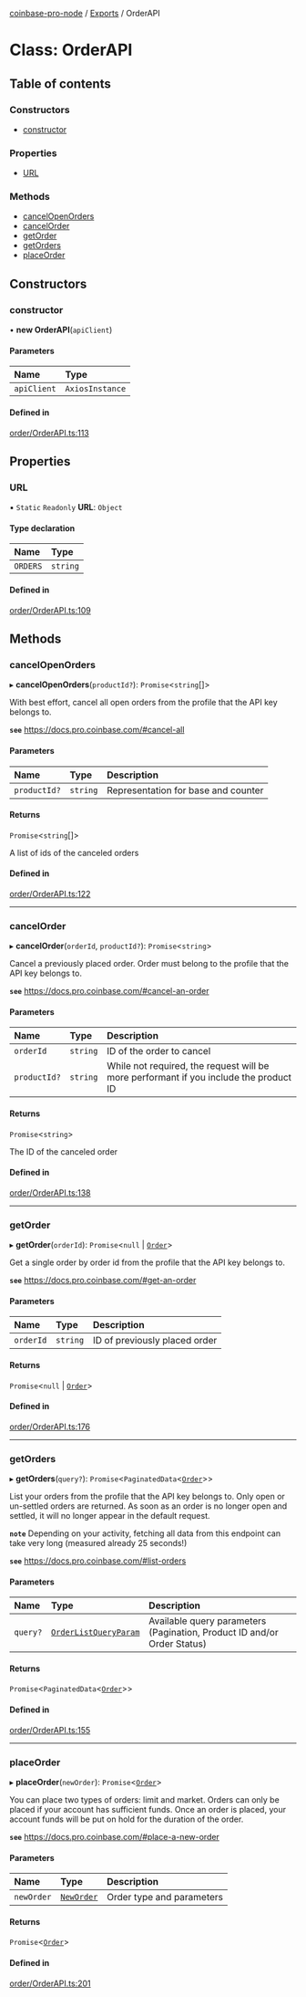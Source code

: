 [coinbase-pro-node](../README.md) / [Exports](../modules.md) / OrderAPI

# Class: OrderAPI

## Table of contents

### Constructors

- [constructor](OrderAPI.md#constructor)

### Properties

- [URL](OrderAPI.md#url)

### Methods

- [cancelOpenOrders](OrderAPI.md#cancelopenorders)
- [cancelOrder](OrderAPI.md#cancelorder)
- [getOrder](OrderAPI.md#getorder)
- [getOrders](OrderAPI.md#getorders)
- [placeOrder](OrderAPI.md#placeorder)

## Constructors

### constructor

• **new OrderAPI**(`apiClient`)

#### Parameters

| Name | Type |
| :------ | :------ |
| `apiClient` | `AxiosInstance` |

#### Defined in

[order/OrderAPI.ts:113](https://github.com/bennycode/coinbase-pro-node/blob/9734468/src/order/OrderAPI.ts#L113)

## Properties

### URL

▪ `Static` `Readonly` **URL**: `Object`

#### Type declaration

| Name | Type |
| :------ | :------ |
| `ORDERS` | `string` |

#### Defined in

[order/OrderAPI.ts:109](https://github.com/bennycode/coinbase-pro-node/blob/9734468/src/order/OrderAPI.ts#L109)

## Methods

### cancelOpenOrders

▸ **cancelOpenOrders**(`productId?`): `Promise`<`string`[]\>

With best effort, cancel all open orders from the profile that the API key belongs to.

**`see`** https://docs.pro.coinbase.com/#cancel-all

#### Parameters

| Name | Type | Description |
| :------ | :------ | :------ |
| `productId?` | `string` | Representation for base and counter |

#### Returns

`Promise`<`string`[]\>

A list of ids of the canceled orders

#### Defined in

[order/OrderAPI.ts:122](https://github.com/bennycode/coinbase-pro-node/blob/9734468/src/order/OrderAPI.ts#L122)

___

### cancelOrder

▸ **cancelOrder**(`orderId`, `productId?`): `Promise`<`string`\>

Cancel a previously placed order. Order must belong to the profile that the API key belongs to.

**`see`** https://docs.pro.coinbase.com/#cancel-an-order

#### Parameters

| Name | Type | Description |
| :------ | :------ | :------ |
| `orderId` | `string` | ID of the order to cancel |
| `productId?` | `string` | While not required, the request will be more performant if you include the product ID |

#### Returns

`Promise`<`string`\>

The ID of the canceled order

#### Defined in

[order/OrderAPI.ts:138](https://github.com/bennycode/coinbase-pro-node/blob/9734468/src/order/OrderAPI.ts#L138)

___

### getOrder

▸ **getOrder**(`orderId`): `Promise`<``null`` \| [`Order`](../modules.md#order)\>

Get a single order by order id from the profile that the API key belongs to.

**`see`** https://docs.pro.coinbase.com/#get-an-order

#### Parameters

| Name | Type | Description |
| :------ | :------ | :------ |
| `orderId` | `string` | ID of previously placed order |

#### Returns

`Promise`<``null`` \| [`Order`](../modules.md#order)\>

#### Defined in

[order/OrderAPI.ts:176](https://github.com/bennycode/coinbase-pro-node/blob/9734468/src/order/OrderAPI.ts#L176)

___

### getOrders

▸ **getOrders**(`query?`): `Promise`<`PaginatedData`<[`Order`](../modules.md#order)\>\>

List your orders from the profile that the API key belongs to. Only open or un-settled orders are returned. As
soon as an order is no longer open and settled, it will no longer appear in the default request.

**`note`** Depending on your activity, fetching all data from this endpoint can take very long (measured already 25
  seconds!)

**`see`** https://docs.pro.coinbase.com/#list-orders

#### Parameters

| Name | Type | Description |
| :------ | :------ | :------ |
| `query?` | [`OrderListQueryParam`](../interfaces/OrderListQueryParam.md) | Available query parameters (Pagination, Product ID and/or Order Status) |

#### Returns

`Promise`<`PaginatedData`<[`Order`](../modules.md#order)\>\>

#### Defined in

[order/OrderAPI.ts:155](https://github.com/bennycode/coinbase-pro-node/blob/9734468/src/order/OrderAPI.ts#L155)

___

### placeOrder

▸ **placeOrder**(`newOrder`): `Promise`<[`Order`](../modules.md#order)\>

You can place two types of orders: limit and market. Orders can only be placed if your account has sufficient
funds. Once an order is placed, your account funds will be put on hold for the duration of the order.

**`see`** https://docs.pro.coinbase.com/#place-a-new-order

#### Parameters

| Name | Type | Description |
| :------ | :------ | :------ |
| `newOrder` | [`NewOrder`](../modules.md#neworder) | Order type and parameters |

#### Returns

`Promise`<[`Order`](../modules.md#order)\>

#### Defined in

[order/OrderAPI.ts:201](https://github.com/bennycode/coinbase-pro-node/blob/9734468/src/order/OrderAPI.ts#L201)
